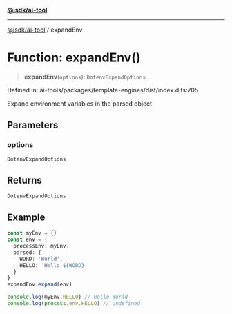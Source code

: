 [**@isdk/ai-tool**](../README.md)

***

[@isdk/ai-tool](../globals.md) / expandEnv

# Function: expandEnv()

> **expandEnv**(`options`): `DotenvExpandOptions`

Defined in: ai-tools/packages/template-engines/dist/index.d.ts:705

Expand environment variables in the parsed object

## Parameters

### options

`DotenvExpandOptions`

## Returns

`DotenvExpandOptions`

## Example

```ts
const myEnv = {}
const env = {
  processEnv: myEnv,
  parsed: {
    WORD: 'World',
    HELLO: 'Hello ${WORD}'
  }
}
expandEnv.expand(env)

console.log(myEnv.HELLO) // Hello World
console.log(process.env.HELLO) // undefined
```
